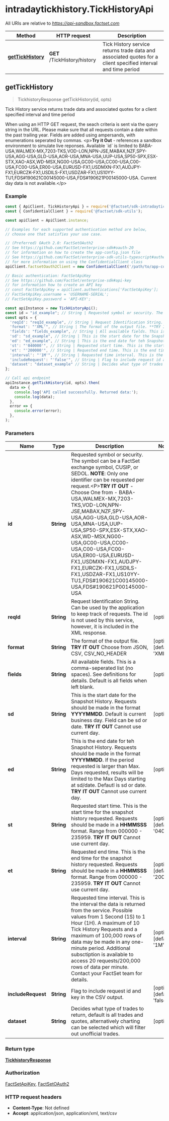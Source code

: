 # intradaytickhistory.TickHistoryApi

All URIs are relative to *https://api-sandbox.factset.com*

Method | HTTP request | Description
------------- | ------------- | -------------
[**getTickHistory**](TickHistoryApi.md#getTickHistory) | **GET** /TickHistory/history | Tick History service returns trade data and associated quotes for a client specified interval and time period



## getTickHistory

> TickhistoryResponse getTickHistory(id, opts)

Tick History service returns trade data and associated quotes for a client specified interval and time period

When using an HTTP GET request, the seach criteria is sent via the query string in the URL. Please make sure that all requests contain a date within the past trailing year. Fields are added using ampersands, with enumerations seperated by commas. &lt;p&gt;**Try it Out** - references a sandbox environment to simulate live reponses. Available &#x60;id&#x60; is limited to BABA-USA,WALMEX-MX,7203-TKS,VOD-LON,NPN-JSE,MABAX,NZF,SPY-USA,AGG-USA,GLD-USA,AOR-USA,MNA-USA,UUP-USA,SP50-SPX,ESX-STX,XAO-ASX,WD-MSX,NG00-USA,GC00-USA,CC00-USA,C00-USA,FC00-USA,ER00-USA,EURUSD-FX1,USDMXN-FX1,AUDJPY-FX1,EURCZK-FX1,USDILS-FX1,USDZAR-FX1,US10YY-TU1,FDS#190621C00145000-USA,FDS#190621P00145000-USA. Current day data is not available.&lt;/p&gt;

### Example

```javascript
const { ApiClient, TickHistoryApi } = require('@factset/sdk-intradaytickhistory');
const { ConfidentialClient } = require('@factset/sdk-utils');

const apiClient = ApiClient.instance;

// Examples for each supported authentication method are below,
// choose one that satisfies your use case.

// (Preferred) OAuth 2.0: FactSetOAuth2
// See https://github.com/FactSet/enterprise-sdk#oauth-20
// for information on how to create the app-config.json file
// See https://github.com/FactSet/enterprise-sdk-utils-typescript#authentication
// for more information on using the ConfidentialClient class
apiClient.factsetOauth2Client = new ConfidentialClient('/path/to/app-config.json');

// Basic authentication: FactSetApiKey
// See https://github.com/FactSet/enterprise-sdk#api-key
// for information how to create an API key
// const FactSetApiKey = apiClient.authentications['FactSetApiKey'];
// FactSetApiKey.username = 'USERNAME-SERIAL';
// FactSetApiKey.password = 'API-KEY';

const apiInstance = new TickHistoryApi();
const id = "id_example"; // String | Requested symbol or security. The symbol can be a FactSet exchange symbol, CUSIP, or SEDOL. **NOTE**: Only one identifier can be requested per request.<P>**TRY IT OUT** - Choose One from - BABA-USA,WALMEX-MX,7203-TKS,VOD-LON,NPN-JSE,MABAX,NZF,SPY-USA,AGG-USA,GLD-USA,AOR-USA,MNA-USA,UUP-USA,SP50-SPX,ESX-STX,XAO-ASX,WD-MSX,NG00-USA,GC00-USA,CC00-USA,C00-USA,FC00-USA,ER00-USA,EURUSD-FX1,USDMXN-FX1,AUDJPY-FX1,EURCZK-FX1,USDILS-FX1,USDZAR-FX1,US10YY-TU1,FDS#190621C00145000-USA,FDS#190621P00145000-USA
const opts = {
  'reqId': "reqId_example", // String | Request Identification String. Can be used by the application to keep track of requests.  The id is not used by this service, however, it is included in the XML response.
  'format': "'XML'", // String | The format of the output file. **TRY IT OUT** Choose from JSON, CSV, CSV_NO_HEADER
  'fields': "fields_example", // String | All available fields. This is a comma-seperated list (no spaces). See definitions for details. Default is all fields when left blank.
  'sd': "sd_example", // String | This is the start date for the Snapshot History. Requests should be made in the format **YYYYMMDD**. Default is current business day. Field can be sd or date. **TRY IT OUT** Cannot use current day.
  'ed': "ed_example", // String | This is the end date for teh Snapshot History. Requests should be made in the format **YYYYMMDD**. If the period requested is larger than Max. Days requested, results will be limited to the Max Days starting at sd/date. Defautl is sd or date. **TRY IT OUT** Cannot use current day.
  'st': "'040000'", // String | Requested start time. This is the start time for the snapshot history requested. Requests should be made in a **HHMMSSS** format. Range from 000000 - 235959. **TRY IT OUT** Cannot use current day.
  'et': "'200000'", // String | Requested end time. This is the end time for the snapshot history requested. Requests should be made in a **HHMMSSS** format. Range from 000000 - 235959. **TRY IT OUT** Cannot use current day.
  'interval': "'1M'", // String | Requested time interval. This is the interval the data is returned from the service. Possible values from 1 Second (1S) to 1 Hour (1H). A maximum of 10 Tick History Requests and a maximum of 100,000 rows of data may be made in any one-minute period. Additional subsctiption is available to access 20 requests/200,000 rows of data per minute. Contact your FactSet team for details.
  'includeRequest': "'false'", // String | Flag to include request id and key in the CSV output.
  'dataset': "dataset_example" // String | Decides what type of trades to return, default is all trades and quotes, alternatively charting can be selected which will filter out unofficial trades.
};

// Call api endpoint
apiInstance.getTickHistory(id, opts).then(
  data => {
    console.log('API called successfully. Returned data:');
    console.log(data);
  },
  error => {
    console.error(error);
  },
);

```


### Parameters


Name | Type | Description  | Notes
------------- | ------------- | ------------- | -------------
 **id** | **String**| Requested symbol or security. The symbol can be a FactSet exchange symbol, CUSIP, or SEDOL. **NOTE**: Only one identifier can be requested per request.&lt;P&gt;**TRY IT OUT** - Choose One from - BABA-USA,WALMEX-MX,7203-TKS,VOD-LON,NPN-JSE,MABAX,NZF,SPY-USA,AGG-USA,GLD-USA,AOR-USA,MNA-USA,UUP-USA,SP50-SPX,ESX-STX,XAO-ASX,WD-MSX,NG00-USA,GC00-USA,CC00-USA,C00-USA,FC00-USA,ER00-USA,EURUSD-FX1,USDMXN-FX1,AUDJPY-FX1,EURCZK-FX1,USDILS-FX1,USDZAR-FX1,US10YY-TU1,FDS#190621C00145000-USA,FDS#190621P00145000-USA | 
 **reqId** | **String**| Request Identification String. Can be used by the application to keep track of requests.  The id is not used by this service, however, it is included in the XML response. | [optional] 
 **format** | **String**| The format of the output file. **TRY IT OUT** Choose from JSON, CSV, CSV_NO_HEADER | [optional] [default to &#39;XML&#39;]
 **fields** | **String**| All available fields. This is a comma-seperated list (no spaces). See definitions for details. Default is all fields when left blank. | [optional] 
 **sd** | **String**| This is the start date for the Snapshot History. Requests should be made in the format **YYYYMMDD**. Default is current business day. Field can be sd or date. **TRY IT OUT** Cannot use current day. | [optional] 
 **ed** | **String**| This is the end date for teh Snapshot History. Requests should be made in the format **YYYYMMDD**. If the period requested is larger than Max. Days requested, results will be limited to the Max Days starting at sd/date. Defautl is sd or date. **TRY IT OUT** Cannot use current day. | [optional] 
 **st** | **String**| Requested start time. This is the start time for the snapshot history requested. Requests should be made in a **HHMMSSS** format. Range from 000000 - 235959. **TRY IT OUT** Cannot use current day. | [optional] [default to &#39;040000&#39;]
 **et** | **String**| Requested end time. This is the end time for the snapshot history requested. Requests should be made in a **HHMMSSS** format. Range from 000000 - 235959. **TRY IT OUT** Cannot use current day. | [optional] [default to &#39;200000&#39;]
 **interval** | **String**| Requested time interval. This is the interval the data is returned from the service. Possible values from 1 Second (1S) to 1 Hour (1H). A maximum of 10 Tick History Requests and a maximum of 100,000 rows of data may be made in any one-minute period. Additional subsctiption is available to access 20 requests/200,000 rows of data per minute. Contact your FactSet team for details. | [optional] [default to &#39;1M&#39;]
 **includeRequest** | **String**| Flag to include request id and key in the CSV output. | [optional] [default to &#39;false&#39;]
 **dataset** | **String**| Decides what type of trades to return, default is all trades and quotes, alternatively charting can be selected which will filter out unofficial trades. | [optional] 

### Return type

[**TickhistoryResponse**](TickhistoryResponse.md)

### Authorization

[FactSetApiKey](../README.md#FactSetApiKey), [FactSetOAuth2](../README.md#FactSetOAuth2)

### HTTP request headers

- **Content-Type**: Not defined
- **Accept**: application/json, application/xml, text/csv

